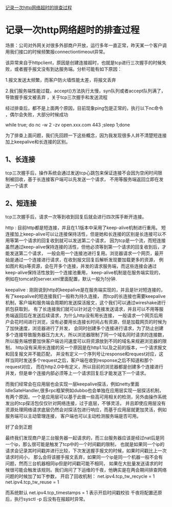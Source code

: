 [记录一次http网络超时的排查过程](https://mp.weixin.qq.com/s/yZ2tljkkiB4fL02WLAfv1g)


# 记录一次http网络超时的排查过程

场景：公司对外网关对很多外部商户开放，运行多年一直正常，昨天某一个客户调用我们接口的时候频繁报connectiontimeout异常。


该异常来自于httpclient，原因是创建连接超时，也就是tcp进行三次握手的时候失败，或者握手报文没有到达服务端。分析可能有如下原因：

1.报文发送太频繁，而客户防火墙性能太差，将报文丢弃

2.我们服务端性能过载，accept()方法执行太慢，syn队列或者accept队列满了，导致握手报文被丢弃 ，关于tcp三次握手和发送流程

经过排查后，都不是上面两个原因，目前现象ping包是正常的，执行以下nc命令 ，偶尔会失败，大部分时候成功

while true; do nc -w 2 -zv open.xxx.com 443 ;sleep 1;done

为了排查上面问题，我们先回顾一下这些概念，因为我发现很多人并不清楚短连接加上keepalive和长连接的区别。

## 1、长连接

tcp三次握手后，操作系统会通过发送tcp心跳包来保证连接不会因为空闲时间限制被回收，基于长连接客户端可以先发送一个请求，
不用等服务端返回立即在发送一个请求

## 2、短连接
 
tcp三次握手后，请求一次等到收到回复后就会进行四次挥手断开连接。


http  :  目前http都是短连接，并且在1.1版本中采用了keep-alive机制进行重用。
短连接加上keep-alive可以让连接保持活性，但是她和长连接的区别是长连接可以不用等第一个请求的回复收到就可以发送第二个请求，
因为tcp是一个流，而短连接虽然通过keep-alive保持连接的活性，但他必须等到第一个请求的回复收到后，才能发送第二个请求，
一般会用一个连接池进行复用。浏览器请求一个网页，最开始是通过一个连接进行请求，在收到报文回复后解析发现要加载更多的资源，
例如图片和js等资源，会在开多个连接，并发的请求服务端，而这些连接会通过keep-alive保持活性放到一个连接池重用，
keep-alive机制是在服务端实现的，例如在tomcat的server.xml里面配置，默认一般为1分钟.

<Connector port="8080" maxThread="50" minSpareThreads="25" maxSpareThread="75" enableLookups="false" redirectPort="8443" acceptCount="100" debug="0" connectionTimeout="20000" disableUploadTimeout="true"  maxKeepAliveRequest=100 keepAliveTimeout=60000/>

keepalive : 刚刚说到http的keepalive是在服务端实现的，并且是针对短连接的，有了keepalive的短连接我们一般称为持久连接，
而tcp的长连接也需要keepalive机制，客户端和服务端会周期的发送探活报文，这个我们可以通过wireshake进行抓包获取到，
有了长连接我们就可以针对这个连接发送请求，并且可以不用等服务端返回后在发送后续请求，为什么http没有用长连接，
一般请求一个网页后用户会花时间进行浏览，没有必要用长连接长时间占有资源，但是加载网页的时候为了加快速度，浏览器进行了并发，
会同时创建多个连接进行请求，为了防止创建多个连接导致服务器压力太大，所以浏览器限制了同一个域名同时请求的连接数，
所以服务端想要加快客户端访问速度可以将资源放到不同的域名来规避浏览器的限制，
http没有采用长连接的另一个原因是在http1.1以及之前的版本，一个请求报文和回复报文并不能匹配，
并没有定义一个序列号让response和request对应，这样当同时发送多个request之后，客户端在收到response之后不知道和那个request对应，
而在http2.0中有定义，所以目前的浏览器都是创建多个连接进行并发，但是单个连接内部必须等上一个请求回复后才能发送下一个请求。

而我们经常会在应用层也会实现一层keepalive探活，例如netty里面IdleSateHandler,很多rpc框架例如dubbo也会单独在应用层实现一层探活机制，
有两个原因，一个是应用层可以基于此做一些高可用相关的检测，另外由操作系统发出的tcp探活包仅仅针对网络连接，过于底层，不够灵活，
并且即使应用层没有资源处理网络请求底层仍然会对探活包进行响应，而基于应用层就更加灵活，例如服务端可以主动管理连接，
客户端也可以主动检测服务端是否可用。

好了会到正题

最终我们发现商户是三台服务器一起请求的，而三台服务器应该是经过nat后是同一个ip，那么很可能是触发了tcp中的一个时间戳的限制，
也就是如果同一个ip的请求会记录其时间戳并进行比较，下次发送握手报文的时候，如果时间戳比上一次请求时间小，
那么会将该握手报文丢弃，如果同一个ip是同一个机器一般不会有问题，然而三台机器相同ip但是时间戳可能不相同，
如果在大批量发送请求的时候很可能会触发该规则。我们询问了下运维的千夜，他确实是在两会期间排查网络问题的时候加了如下参数，
开启了回收机制：
net.ipv4.tcp_tw_recycle = 1
net.ipv4.tcp_tw_reuse = 1

而系统默认
net.ipv4.tcp_timestamps = 1 表示开启时间戳校验
千夜将配置还原后，执行sysctl -p 后没有在报超时异常。






